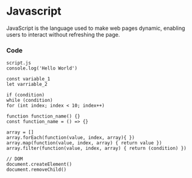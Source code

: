 # Javascript

JavaScript is the language used to make web pages dynamic, enabling users to interact without refreshing the page.


### Code

```
script.js
console.log('Hello World')

const variable_1
let varriable_2

if (condition)
while (condition)
for (int index; index < 10; index++)

function function_name() {}
const function_name = () => {}

array = []
array.forEach(function(value, index, array){ })
array.map(function(value, index, array) { return value })
array.filter(function(value, index, array) { return (condition) })

// DOM 
document.createElement()
document.removeChild()

```